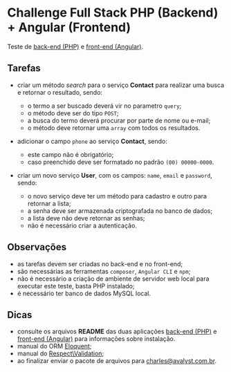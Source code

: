 # Challenge Full Stack PHP (Backend) + Angular (Frontend)

Teste de [back-end (PHP)](back-end/README.md) e [front-end (Angular)](front-end/README.md).

## Tarefas

- criar um método *search* para o serviço **Contact** para realizar uma busca e retornar o resultado, sendo:  
  - o termo a ser buscado deverá vir no parametro `query`;
  - o método deve ser do tipo `POST`;
  - a busca do termo deverá procurar por parte de nome ou e-mail;  
  - o método deve retornar uma `array` com todos os resultados.

- adicionar o campo `phone` ao serviço **Contact**, sendo:
  - este campo não é obrigatório;
  - caso preenchido deve ser formatado no padrão `(00) 00000-0000`.

- criar um novo serviço **User**, com os campos: `name`, `email` e `password`, sendo:  
  - o novo serviço deve ter um método para cadastro e outro para retornar a lista;
  - a senha deve ser armazenada criptografada no banco de dados;
  - a lista deve não deve retornar as senhas;
  - não é necessário criar a autenticação.

## Observações

- as tarefas devem ser criadas no back-end e no front-end;
- são necessárias as ferramentas `composer`, `Angular CLI` e `npm`;
- não é necessário a criação de ambiente de servidor web local para executar este teste, basta PHP instalado;
- é necessário ter banco de dados MySQL local.

## Dicas

- consulte os arquivos **README** das duas aplicações [back-end (PHP)](back-end/README.md) e [front-end (Angular)](front-end/README.md) para informações sobre instalação.
- manual do ORM [Eloquent](https://laravel.com/docs/8.x/eloquent);
- manual do [Respect\Validation](https://respect-validation.readthedocs.io/en/1.1/);
- ao finalizar enviar o pacote de arquivos para charles@avalyst.com.br.
